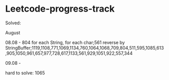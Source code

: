 # Leetcode-progress-track
Solved:

August 

08.08 - 804 for each String, for each char;561 reverse by StringBuffer;1119,1108,771,1069,1134,760,1064,1068,709,804,511,595,1085,613,905,1050,961,657,977,728,617,1133,561,929,1051,922,557,344

09.08 - 



hard to solve:
1065
